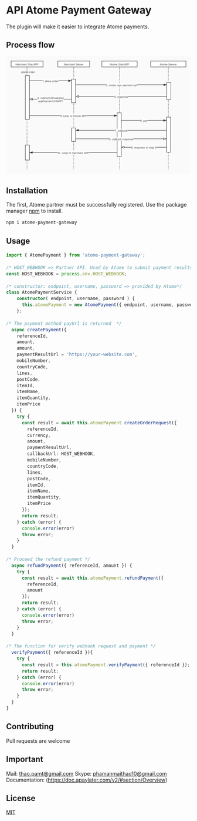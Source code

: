 # API Atome Payment Gateway

The plugin will make it easier to integrate Atome payments.

## Process flow
![Flow](https://raw.githubusercontent.com/pamt0504/atome-payment-gateway/main/atome_open_api_flowchart.jpeg)

## Installation
The first, Atome partner must be successfully registered.
Use the package manager [npm](https://www.npmjs.com/) to install.

```bash
npm i atome-payment-gateway
```

## Usage
```typescript
import { AtomePayment } from 'atome-payment-gateway';

/* HOST_WEBHOOK => Partner API. Used by Atome to submit payment results by IPN method (server-to-server) method */
const HOST_WEBHOOK = process.env.HOST_WEBHOOK;

/* constructor: endpoint, username, password => provided by Atome*/
class AtomePaymentService {
    constructor( endpoint, username, password ) {
      this.atomePayment = new AtomePayment({ endpoint, username, password })
    };

/* The payment method payUrl is returned  */
  async createPayment({
    referenceId,
    amount,
    amount,
    paymentResultUrl = 'https://your-website.com',
    mobileNumber,
    countryCode,
    lines,
    postCode,
    itemId,
    itemName,
    itemQuantity,
    itemPrice
  }) {
    try {
      const result = await this.atomePayment.createOrderRequest({
        referenceId,
        currency,
        amount,
        paymentResultUrl,
        callbackUrl: HOST_WEBHOOK,
        mobileNumber,
        countryCode,
        lines,
        postCode,
        itemId,
        itemName,
        itemQuantity,
        itemPrice
      });
      return result;
    } catch (error) {
      console.error(error)
      throw error;
    }
  }
  
/* Proceed the refund payment */
  async refundPayment({ referenceId, amount }) {
    try {
      const result = await this.atomePayment.refundPayment({
        referenceId,
        amount
      });
      return result;
    } catch (error) {
      console.error(error)
      throw error;
    }
  }

/* The function for verify webhook request and payment */
  verifyPayment({ referenceId }){
    try {
      const result = this.atomePayment.verifyPayment({ referenceId });
      return result;
    } catch (error) {
      console.error(error)
      throw error;
    }
  }
}
```

## Contributing
Pull requests are welcome

## Important
Mail:  thao.pamt@gmail.com
Skype: phamanmaithao10@gmail.com
Documentation: (https://doc.apaylater.com/v2/#section/Overview)

## License
[MIT](https://choosealicense.com/licenses/mit/)
                           